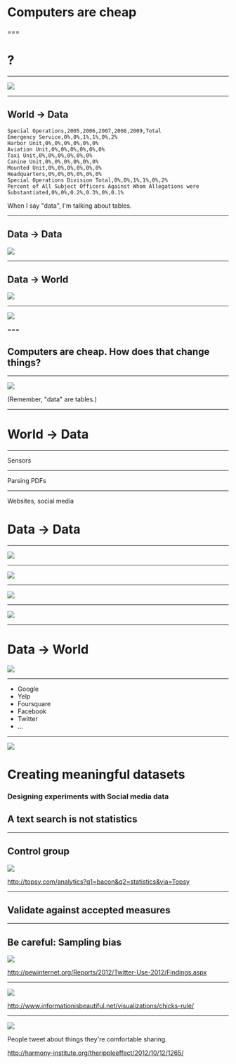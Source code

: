 # Computers are cheap

===

# ?

<!--
We study the world so we can make better decisions,
build better things and satisfy our curiosity.
-->

---

![](world-data-world.jpg)

<!-- This is how we in this room do it. -->

---

## World -> Data

```
Special Operations,2005,2006,2007,2008,2009,Total
Emergency Service,0%,0%,1%,1%,0%,2%
Harbor Unit,0%,0%,0%,0%,0%,0%
Aviation Unit,0%,0%,0%,0%,0%,0%
Taxi Unit,0%,0%,0%,0%,0%,0%
Canine Unit,0%,0%,0%,0%,0%,0%
Mounted Unit,0%,0%,0%,0%,0%,0%
Headquarters,0%,0%,0%,0%,0%,0%
Special Operations Division Total,0%,0%,1%,1%,0%,2%
Percent of All Subject Officers Against Whom Allegations were Substantiated,0%,0%,0.2%,0.3%,0%,0.1%
```

When I say "data", I'm talking about tables.

<!-- 
The world is complicated; we need to simplify it in
order to understand it. Representing the world as
tabular data is one way of doing that.
-->

---


## Data -> Data

![](1000px-The_Normal_Distribution.svg.png)


<!--
Sometimes the data are still too complicated, so we
simplify these data further with statistics.

http://upload.wikimedia.org/wikipedia/commons/thumb/2/25/The_Normal_Distribution.svg/1000px-The_Normal_Distribution.svg.png
-->


---



## Data -> World


![](http://thomaslevine.com/!/socrata-formats/figure/sf-shapefile.png)


<!--

We simplify the data enough that we can understand it,
then we convert our data back into other things, like
papers and graphs.

-->


---


![](world-data-world.jpg)

===


## Computers are cheap. How does that change things?

---

![](computer.jpg)


(Remember, "data" are tables.)

<!--

Some things got cheap faster than other things did.

-->
---

# World -> Data

<!--
Now it's super cheap to collect data, sometimes.
We collect the data practically for free by measuring things that are already happening.
We don't worry too much about designing a research plan. We wind up with
very large, often complete, historical data.
Here are some convenient/inexpensive data collection approaches.

-->

---

Sensors

---

Parsing PDFs

---

Websites, social media

# Data -> Data

<!--
We decided to collect more data because it was cheap.
The resulting data are far more complicated than the data
coming out of questionnaires, so we need to do more statistics
and data transformations.
-->


---

![](zipcode.png)

---

![](tweet-times.png)

---

[![](opendatasites.png)](http://opendatasites.com/)

---

[![](openprism.png)](http://openprism.thomaslevine.com/)

---

# Data -> World


[![](baseball.png)](http://www.nytimes.com/interactive/2013/08/02/sports/baseball/bang-for-your-buck.html)

---

* Google
* Yelp
* Foursquare
* Facebook
* Twitter
* ...

---

[![](fms-symphony-preview.png)](http://fms.csvsoundsystem.com)

# Creating meaningful datasets

### Designing experiments with Social media data

<!--
Collecting everything is akin to turning on a
security camera; we get all of the information
about the place where the camera is pointing
over time. If we want to know about other locations
or about specific times, we have to process
the stuff we collect to fit our curiousity.
-->

## A text search is not statistics


---

## Control group

![](topsy.png)

http://topsy.com/analytics?q1=bacon&q2=statistics&via=Topsy

---

## Validate against accepted measures



---

## Be careful: Sampling bias

![](pew.png)

http://pewinternet.org/Reports/2012/Twitter-Use-2012/Findings.aspx

---

![](gender.png)

http://www.informationisbeautiful.net/visualizations/chicks-rule/

---

![](brain.png)

People tweet about things they're comfortable sharing.

http://harmony-institute.org/therippleeffect/2012/10/12/1265/

##
